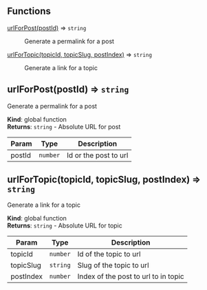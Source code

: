 ## Functions

<dl>
<dt><a href="#urlForPost">urlForPost(postId)</a> ⇒ <code>string</code></dt>
<dd><p>Generate a permalink for a post</p>
</dd>
<dt><a href="#urlForTopic">urlForTopic(topicId, topicSlug, postIndex)</a> ⇒ <code>string</code></dt>
<dd><p>Generate a link for a topic</p>
</dd>
</dl>

<a name="urlForPost"></a>

## urlForPost(postId) ⇒ <code>string</code>
Generate a permalink for a post

**Kind**: global function  
**Returns**: <code>string</code> - Absolute URL for post  

| Param | Type | Description |
| --- | --- | --- |
| postId | <code>number</code> | Id or the post to url |

<a name="urlForTopic"></a>

## urlForTopic(topicId, topicSlug, postIndex) ⇒ <code>string</code>
Generate a link for a topic

**Kind**: global function  
**Returns**: <code>string</code> - Absolute URL for topic  

| Param | Type | Description |
| --- | --- | --- |
| topicId | <code>number</code> | Id of the topic to url |
| topicSlug | <code>string</code> | Slug of the topic to url |
| postIndex | <code>number</code> | Index of the post to url to in topic |


